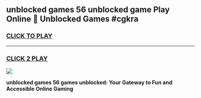 
## unblocked games 56 unblocked game Play Online 👋 Unblocked Games #cgkra
<h3>
<a href="https://premium.freeplayer.one?title=unblocked_games_56&ref=21F">CLICK TO PLAY</a></h3>
<hr>

<h3>
<a href="https://premium.freeplayer.one?title=unblocked_games_56&ref=21F">CLICK 2 PLAY</a>
  
</h3>

<a href="https://premium.freeplayer.one?title=unblocked_games_56&ref=21F/"><img src="https://clearcache.store/games.png"></a>


**unblocked games 56 games unblocked: Your Gateway to Fun and Accessible Online Gaming**
